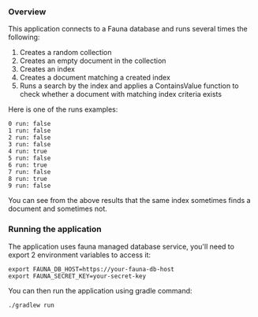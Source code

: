 ### Overview

This application connects to a Fauna database and runs several times the following:
1. Creates a random collection
2. Creates an empty document in the collection
3. Creates an index
4. Creates a document matching a created index
5. Runs a search by the index and applies a ContainsValue function to check whether a document with matching index criteria exists

Here is one of the runs examples:
```
0 run: false
1 run: false
2 run: false
3 run: false
4 run: true
5 run: false
6 run: true
7 run: false
8 run: true
9 run: false
```

You can see from the above results that the same index sometimes finds a document and sometimes not.

### Running the application
The application uses fauna managed database service, you'll need to export 2 environment variables to access it:
```
export FAUNA_DB_HOST=https://your-fauna-db-host
export FAUNA_SECRET_KEY=your-secret-key
```

You can then run the application using gradle command:
```
./gradlew run
```
